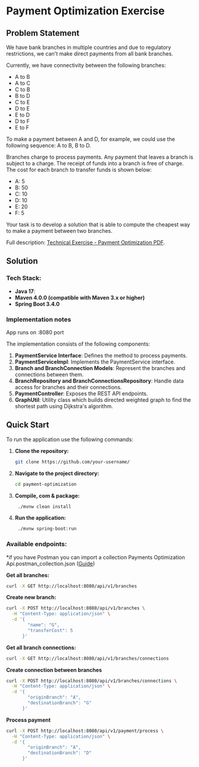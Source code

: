# Payment Optimization Exercise

## Problem Statement

We have bank branches in multiple countries and due to regulatory restrictions, we can't make direct payments from all bank branches.

Currently, we have connectivity between the following branches:
- A to B
- A to C
- C to B
- B to D
- C to E
- D to E
- E to D
- D to F
- E to F

To make a payment between A and D, for example, we could use the following sequence: A to B, B to D.

Branches charge to process payments. Any payment that leaves a branch is subject to a charge. The receipt of funds into a branch is free of charge. The cost for each branch to transfer funds is shown below:

- A: 5
- B: 50
- C: 10
- D: 10
- E: 20
- F: 5

Your task is to develop a solution that is able to compute the cheapest way to make a payment between two branches.

Full description: [Technical Exercise - Payment Optimization PDF](https://github.com/sQverful/payment-optimization-exercise/blob/main/Technical%20Exercise%20-%20Payment%20Optimization.pdf).

## Solution

### Tech Stack:

- **Java 17**:
- **Maven 4.0.0 (compatible with Maven 3.x or higher)**
- **Spring Boot 3.4.0**

### Implementation notes

App runs on :8080 port

The implementation consists of the following components:

1. **PaymentService Interface**: Defines the method to process payments.
2. **PaymentServiceImpl**: Implements the PaymentService interface.
3. **Branch and BranchConnection Models**: Represent the branches and connections between them.
4. **BranchRepository and BranchConnectionsRepository**: Handle data access for branches and their connections.
5. **PaymentController**: Exposes the REST API endpoints.
6. **GraphUtil**: Utility class which builds directed weighted graph to find the shortest path using Dijkstra's algorithm.

## Quick Start

To run the application use the following commands:

1. **Clone the repository:**
   ```bash
   git clone https://github.com/your-username/
   ```

2. **Navigate to the project directory:**
   ```bash
   cd payment-optimization
   ```

3. **Compile, com & package:**
   ```bash
    ./mvnw clean install
   ```

4. **Run the application:**
   ```bash
    ./mvnw spring-boot:run
   ```
### Available endpoints:
*if you have Postman you can import a collection Payments Optimization Api.postman_collection.json
([Guide](https://docs.tink.com/entries/articles/postman-collection-for-account-check))

**Get all branches:**

   ```bash
   curl -X GET http://localhost:8080/api/v1/branches
   ```
**Create new branch:**

   ```bash
   curl -X POST http://localhost:8080/api/v1/branches \
     -H "Content-Type: application/json" \
     -d '{
           "name": "G",
           "transferCost": 5
         }'

   ```
   
**Get all branch connections:**

   ```bash
   curl -X GET http://localhost:8080/api/v1/branches/connections
   ```
**Create connection between branches**

   ```bash
   curl -X POST http://localhost:8080/api/v1/branches/connections \
     -H "Content-Type: application/json" \
     -d '{
           "originBranch": "A",
           "destinationBranch": "G"
         }'

   ```

**Process payment**
   ```bash
   curl -X POST http://localhost:8080/api/v1/payment/process \
     -H "Content-Type: application/json" \
     -d '{
           "originBranch": "A",
           "destinationBranch": "D"
         }'
   ```
